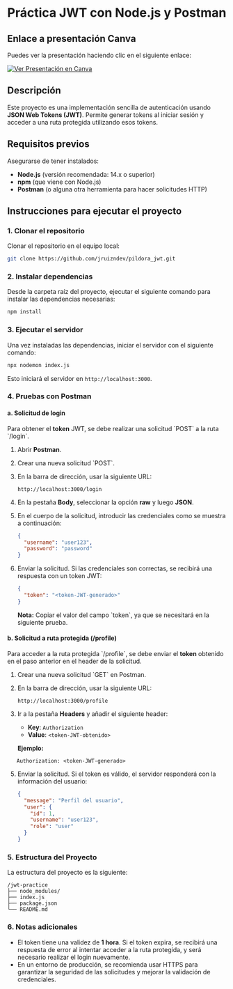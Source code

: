 
# Práctica JWT con Node.js y Postman
## Enlace a presentación Canva

Puedes ver la presentación haciendo clic en el siguiente enlace:

[![Ver Presentación en Canva](https://img.shields.io/badge/Ver%20Presentaci%C3%B3n-Canva-brightgreen?style=for-the-badge&logo=canva)](https://www.canva.com/design/DAGTx70Laxs/sHDQ4qovdAtu2Uuc_B2Q2Q/view?utm_content=DAGTx70Laxs&utm_campaign=designshare&utm_medium=link&utm_source=editor)


## Descripción
Este proyecto es una implementación sencilla de autenticación usando **JSON Web Tokens (JWT)**. Permite generar tokens al iniciar sesión y acceder a una ruta protegida utilizando esos tokens.

## Requisitos previos
Asegurarse de tener instalados:
- **Node.js** (versión recomendada: 14.x o superior)
- **npm** (que viene con Node.js)
- **Postman** (o alguna otra herramienta para hacer solicitudes HTTP)

## Instrucciones para ejecutar el proyecto

### 1. Clonar el repositorio
Clonar el repositorio en el equipo local:

```bash
git clone https://github.com/jruizndev/pildora_jwt.git
```

### 2. Instalar dependencias
Desde la carpeta raíz del proyecto, ejecutar el siguiente comando para instalar las dependencias necesarias:

```bash
npm install
```

### 3. Ejecutar el servidor
Una vez instaladas las dependencias, iniciar el servidor con el siguiente comando:

```bash
npx nodemon index.js
```

Esto iniciará el servidor en `http://localhost:3000`.



### 4. Pruebas con Postman

#### a. Solicitud de login
Para obtener el **token** JWT, se debe realizar una solicitud \`POST\` a la ruta \`/login\`.

1. Abrir **Postman**.
2. Crear una nueva solicitud \`POST\`.
3. En la barra de dirección, usar la siguiente URL:

   ```
   http://localhost:3000/login
   ```

4. En la pestaña **Body**, seleccionar la opción **raw** y luego **JSON**.
5. En el cuerpo de la solicitud, introducir las credenciales como se muestra a continuación:

   ```json
   {
     "username": "user123",
     "password": "password"
   }
   ```

6. Enviar la solicitud. Si las credenciales son correctas, se recibirá una respuesta con un token JWT:

   ```json
   {
     "token": "<token-JWT-generado>"
   }
   ```

   **Nota:** Copiar el valor del campo \`token\`, ya que se necesitará en la siguiente prueba.

#### b. Solicitud a ruta protegida (/profile)
Para acceder a la ruta protegida \`/profile\`, se debe enviar el **token** obtenido en el paso anterior en el header de la solicitud.

1. Crear una nueva solicitud \`GET\` en Postman.
2. En la barra de dirección, usar la siguiente URL:

   ```
   http://localhost:3000/profile
   ```

3. Ir a la pestaña **Headers** y añadir el siguiente header:
   - **Key**: `Authorization`
   - **Value**: `<token-JWT-obtenido>`

   **Ejemplo:**
   
```plaintext
   Authorization: <token-JWT-generado>
```

5. Enviar la solicitud. Si el token es válido, el servidor responderá con la información del usuario:

   ```json
   {
     "message": "Perfil del usuario",
     "user": {
       "id": 1,
       "username": "user123",
       "role": "user"
     }
   }
   ```

### 5. Estructura del Proyecto
La estructura del proyecto es la siguiente:

```
/jwt-practice
├── node_modules/
├── index.js
├── package.json
└── README.md 
```

### 6. Notas adicionales
- El token tiene una validez de **1 hora**. Si el token expira, se recibirá una respuesta de error al intentar acceder a la ruta protegida, y será necesario realizar el login nuevamente.
- En un entorno de producción, se recomienda usar HTTPS para garantizar la seguridad de las solicitudes y mejorar la validación de credenciales.
